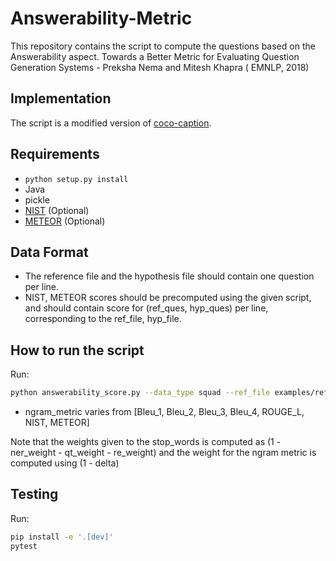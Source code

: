 # Answerability-Metric
This repository contains the script to compute the questions based on the Answerability aspect. 
Towards a Better Metric for Evaluating Question Generation Systems - Preksha Nema and Mitesh Khapra ( EMNLP, 2018)

## Implementation
The script is a modified version of [coco-caption](https://github.com/tylin/coco-caption).

## Requirements
* `python setup.py install`
* Java
* pickle
* [NIST](https://github.com/moses-smt/mosesdecoder/blob/master/scripts/generic/mteval-v13a.pl) (Optional)
* [METEOR](http://www.cs.cmu.edu/~alavie/METEOR/) (Optional)

## Data Format
* The reference file and the hypothesis file should contain one question per line.
* NIST, METEOR scores should be precomputed using the given script, and should contain score for (ref_ques, hyp_ques) per line, corresponding to the ref_file, hyp_file.

## How to run the script
Run:
```bash
python answerability_score.py --data_type squad --ref_file examples/references.txt --hyp_file examples/hypotheses.txt --ner_weight 0.6 --qt_weight 0.2 --re_weight 0.1 --delta 0.7 --output_dir auxiliary_output --ngram_metric Bleu_3
```
* ngram_metric varies from [Bleu_1, Bleu_2, Bleu_3, Bleu_4, ROUGE_L, NIST, METEOR]

Note that the weights given to the stop_words is computed as (1 - ner_weight - qt_weight - re_weight) and the weight for the ngram metric is computed using (1 - delta)

## Testing
Run:
```bash
pip install -e '.[dev]'
pytest
```
